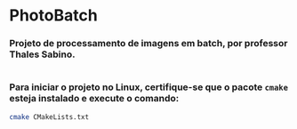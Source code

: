 # PhotoBatch

### Projeto de processamento de imagens em batch, por professor Thales Sabino.

#

### Para iniciar o projeto no Linux, certifique-se que o pacote `cmake` esteja instalado e execute o comando:

```sh
cmake CMakeLists.txt 
```

#

